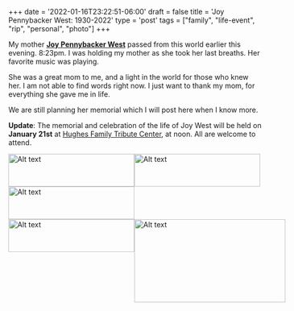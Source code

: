 +++
date = '2022-01-16T23:22:51-06:00'
draft = false
title = 'Joy Pennybacker West: 1930-2022'
type = 'post'
tags = ["family", "life-event", "rip", "personal", "photo"]
+++


My mother [**Joy Pennybacker West**](https://julianwest.me/Blog/joy-pennybacker-west-obit/) passed from this world earlier this evening. 8:23pm. I was holding my mother as she took her last breaths.  Her favorite music was playing.<br />

She was a great mom to me, and a light in the world for those who knew her.  I am not able to find words right now.  I just want to thank my mom, for everything she gave me in life. <br />

We are still planning her memorial which I will post here when I know more. <br />

**Update**: The memorial and celebration of the life of Joy West will be held on **January 21st** at [Hughes Family Tribute Center](https://www.hughesftc.com), at noon.  All are welcome to attend.


<style>
  .image-row {
    display: flex;
  }
</style>

<div class="image-row">
  <img src="https://julianwest.me/Blog/posts/images/momyoung.jpg" alt="Alt text" width="250" height="65">  
  <img src="https://julianwest.me/Blog/posts/images/mom-hs.jpg" alt="Alt text" width="250" height="65">
</div>

<div class="image-row">
  <img src="https://julianwest.me/Blog/posts/images/mom-wedding.jpeg" alt="Alt text" width="250" height="65">
</div>

<div class="image-row">
  <img src="https://julianwest.me/Blog/posts/images/me-mom1.jpg" alt="Alt text" width="250" height="65">  
  <img src="https://julianwest.me/Blog/posts/images/me-mom2.jpg" alt="Alt text" width="300" height="165">
</div>